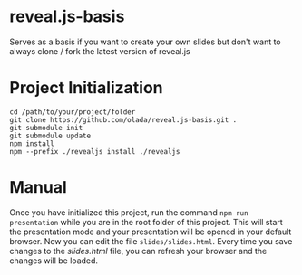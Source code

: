 # reveal.js-basis
Serves as a basis if you want to create your own slides but don't want to always clone / fork the latest version of reveal.js

# Project Initialization

```
cd /path/to/your/project/folder
git clone https://github.com/olada/reveal.js-basis.git .
git submodule init
git submodule update
npm install
npm --prefix ./revealjs install ./revealjs
```

# Manual
Once you have initialized this project, run the command `npm run presentation` 
while you are in the root folder of this project. This will start the
presentation mode and your presentation will be opened in your default
browser.
Now you can edit the file `slides/slides.html`. Every time you save changes
to the _slides.html_ file, you can refresh your browser and the changes will
be loaded.